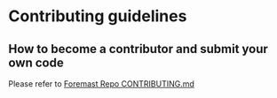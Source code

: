 # Contributing guidelines

## How to become a contributor and submit your own code

Please refer to [Foremast Repo CONTRIBUTING.md](https://github.com/intuit/foremast/blob/master/CONTRIBUTING.md)
